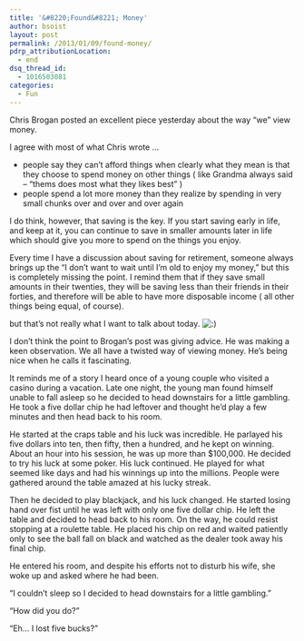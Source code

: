 ```yaml
---
title: '&#8220;Found&#8221; Money'
author: bsoist
layout: post
permalink: /2013/01/09/found-money/
pdrp_attributionLocation:
  - end
dsq_thread_id:
  - 1016503081
categories:
  - Fun
---
```

Chris Brogan posted an excellent piece yesterday about the way &#8220;we&#8221; view money.

I agree with most of what Chris wrote &#8230;

  * people say they can&#8217;t afford things when clearly what they mean is that they choose to spend money on other things ( like Grandma always said &#8211; &#8220;thems does most what they likes best&#8221; )
  * people spend a lot more money than they realize by spending in very small chunks over and over and over again

I do think, however, that saving is the key. If you start saving early in life, and keep at it, you can continue to save in smaller amounts later in life which should give you more to spend on the things you enjoy.

Every time I have a discussion about saving for retirement, someone always brings up the &#8220;I don&#8217;t want to wait until I&#8217;m old to enjoy my money,&#8221; but this is completely missing the point. I remind them that if they save small amounts in their twenties, they will be saving less than their friends in their forties, and therefore will be able to have more disposable income ( all other things being equal, of course).

but that&#8217;s not really what I want to talk about today. <img src='http://archive.whsjr.soistmann.com/oped/wp-includes/images/smilies/icon_smile.gif' alt=':)' class='wp-smiley' /> 

I don&#8217;t think the point to Brogan&#8217;s post was giving advice. He was making a keen observation. We all have a twisted way of viewing money. He&#8217;s being nice when he calls it fascinating.

It reminds me of a story I heard once of a young couple who visited a casino during a vacation. Late one night, the young man found himself unable to fall asleep so he decided to head downstairs for a little gambling. He took a five dollar chip he had leftover and thought he&#8217;d play a few minutes and then head back to his room.

He started at the craps table and his luck was incredible. He parlayed his five dollars into ten, then fifty, then a hundred, and he kept on winning. About an hour into his session, he was up more than $100,000. He decided to try his luck at some poker. His luck continued. He played for what seemed like days and had his winnings up into the millions. People were gathered around the table amazed at his lucky streak.

Then he decided to play blackjack, and his luck changed. He started losing hand over fist until he was left with only one five dollar chip. He left the table and decided to head back to his room. On the way, he could resist stopping at a roulette table. He placed his chip on red and waited patiently only to see the ball fall on black and watched as the dealer took away his final chip.

He entered his room, and despite his efforts not to disturb his wife, she woke up and asked where he had been.

&#8220;I couldn&#8217;t sleep so I decided to head downstairs for a little gambling.&#8221;

&#8220;How did you do?&#8221;

&#8220;Eh&#8230; I lost five bucks?&#8221;

&nbsp;
